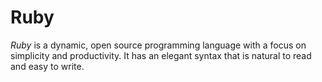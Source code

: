 # Ruby

<dfn>Ruby</dfn> is a dynamic, open source programming language with a focus on simplicity and productivity. It has an elegant syntax that is natural to read and easy to write.

